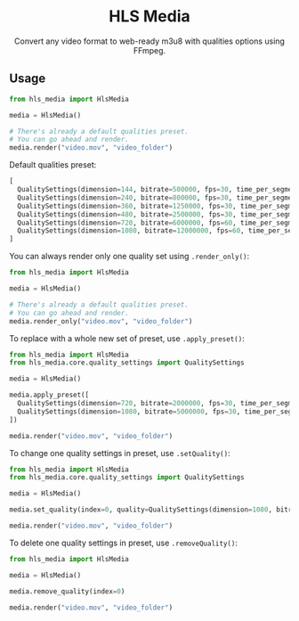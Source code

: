 <h1 align=center>
  HLS Media
</h1>
<p align=center>
  Convert any video format to web-ready m3u8 with qualities options using FFmpeg.
</p>

## Usage
```python
from hls_media import HlsMedia

media = HlsMedia()

# There's already a default qualities preset.
# You can go ahead and render.
media.render("video.mov", "video_folder")
```

Default qualities preset:
```python
[
  QualitySettings(dimension=144, bitrate=500000, fps=30, time_per_segment=5),
  QualitySettings(dimension=240, bitrate=800000, fps=30, time_per_segment=5),
  QualitySettings(dimension=360, bitrate=1250000, fps=30, time_per_segment=5),
  QualitySettings(dimension=480, bitrate=2500000, fps=30, time_per_segment=5),
  QualitySettings(dimension=720, bitrate=6000000, fps=60, time_per_segment=5),
  QualitySettings(dimension=1080, bitrate=12000000, fps=60, time_per_segment=5),
]
```

You can always render only one quality set using `.render_only()`:
```python
from hls_media import HlsMedia

media = HlsMedia()

# There's already a default qualities preset.
# You can go ahead and render.
media.render_only("video.mov", "video_folder")
```

To replace with a whole new set of preset, use `.apply_preset()`:
```python
from hls_media import HlsMedia
from hls_media.core.quality_settings import QualitySettings

media = HlsMedia()

media.apply_preset([
  QualitySettings(dimension=720, bitrate=2000000, fps=30, time_per_segment=5),
  QualitySettings(dimension=1080, bitrate=5000000, fps=30, time_per_segment=5),
])

media.render("video.mov", "video_folder")
```

To change one quality settings in preset, use `.setQuality()`:
```python
from hls_media import HlsMedia
from hls_media.core.quality_settings import QualitySettings

media = HlsMedia()

media.set_quality(index=0, quality=QualitySettings(dimension=1080, bitrate=12000000, fps=60, time_per_segment=5))

media.render("video.mov", "video_folder")
```

To delete one quality settings in preset, use `.removeQuality()`:
```python
from hls_media import HlsMedia

media = HlsMedia()

media.remove_quality(index=0)

media.render("video.mov", "video_folder")
```
